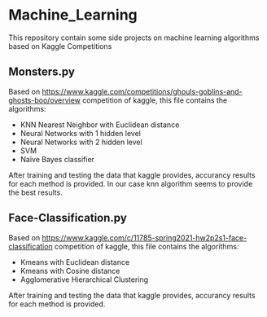 # Machine_Learning
This repository contain some side projects on machine learning algorithms based on Kaggle Competitions

## Monsters.py
Based on https://www.kaggle.com/competitions/ghouls-goblins-and-ghosts-boo/overview competition of kaggle, this file contains the algorithms:
  - ΚΝΝ Nearest Neighbor with Euclidean distance
  - Neural Networks with 1 hidden level
  - Neural Networks with 2 hidden level
  - SVM
  - Naïve Bayes classifier
  
After training and testing the data that kaggle provides, accurancy results for each method is provided.
In our case knn algorithm seems to provide the best results.

## Face-Classification.py
Based on https://www.kaggle.com/c/11785-spring2021-hw2p2s1-face-classification competition of kaggle, this file contains the algorithms:
  - Kmeans with Euclidean distance
  - Kmeans with Cosine distance
  - Agglomerative Hierarchical Clustering
  
After training and testing the data that kaggle provides, accurancy results for each method is provided.
